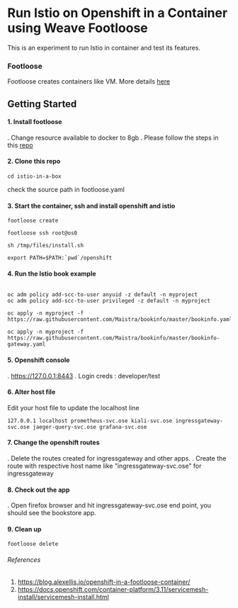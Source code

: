 # Run Istio on Openshift in a Container using Weave Footloose

This is an experiment to run Istio in container and test its features.

### Footloose

Footloose creates containers like VM. More details [here](https://github.com/weaveworks/footloose)

## Getting Started

#### 1. Install footloose

. Change resource available to docker to 8gb
. Please follow the steps in this [repo](https://github.com/weaveworks/footloose)

#### 2. Clone this repo

```jshell
cd istio-in-a-box
```

check the source path in footloose.yaml

#### 3. Start the container, ssh and install openshift and istio

```jshell
footloose create

footloose ssh root@os0

sh /tmp/files/install.sh

export PATH=$PATH:`pwd`/openshift
```

#### 4. Run the Istio book example

```jshell

oc adm policy add-scc-to-user anyuid -z default -n myproject
oc adm policy add-scc-to-user privileged -z default -n myproject

oc apply -n myproject -f https://raw.githubusercontent.com/Maistra/bookinfo/master/bookinfo.yaml

oc apply -n myproject -f https://raw.githubusercontent.com/Maistra/bookinfo/master/bookinfo-gateway.yaml

```
#### 5. Openshift console

. https://127.0.0.1:8443
. Login creds : developer/test

#### 6. Alter host file

Edit your host file to update the localhost line

```
127.0.0.1 localhost prometheus-svc.ose kiali-svc.ose ingressgateway-svc.ose jaeger-query-svc.ose grafana-svc.ose
```

#### 7. Change the openshift routes

. Delete the routes created for ingressgateway and other apps.
. Create the route with respective host name like "ingressgateway-svc.ose" for ingressgateway

#### 8. Check out the app

. Open firefox browser and hit ingressgateway-svc.ose end point, you should see the bookstore app.

#### 9. Clean up

```
footloose delete
```

###### References

1. https://blog.alexellis.io/openshift-in-a-footloose-container/
2. https://docs.openshift.com/container-platform/3.11/servicemesh-install/servicemesh-install.html


